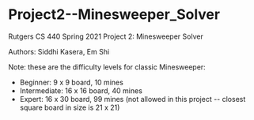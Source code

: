 # Project2--Minesweeper_Solver
Rutgers CS 440 Spring 2021 Project 2: Minesweeper Solver

Authors: Siddhi Kasera, Em Shi

Note: these are the difficulty levels for classic Minesweeper:

- Beginner: 9 x 9 board, 10 mines
- Intermediate: 16 x 16 board, 40 mines
- Expert: 16 x 30 board, 99 mines (not allowed in this project -- closest square board in size is 21 x 21)
